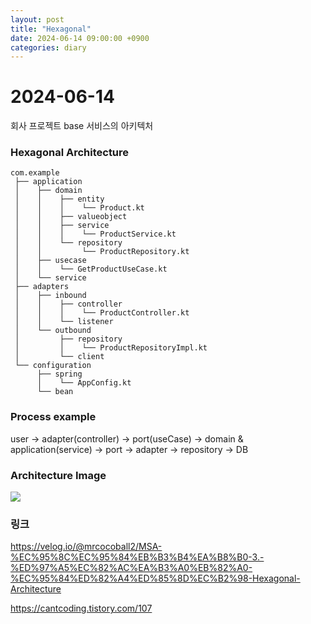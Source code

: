 ```yaml
---
layout: post
title: "Hexagonal"
date: 2024-06-14 09:00:00 +0900
categories: diary
---
```


# 2024-06-14
회사 프로젝트 base 서비스의 아키텍처
### Hexagonal Architecture
```agsl
com.example
 ├── application
 │    ├── domain
 │    │    ├── entity
 │    │    │    └── Product.kt
 │    │    ├── valueobject
 │    │    ├── service
 │    │    │    └── ProductService.kt
 │    │    └── repository
 │    │         └── ProductRepository.kt
 │    ├── usecase
 │    │    └── GetProductUseCase.kt
 │    └── service
 ├── adapters
 │    ├── inbound
 │    │    ├── controller
 │    │    │    └── ProductController.kt
 │    │    └── listener
 │    └── outbound
 │         ├── repository
 │         │    └── ProductRepositoryImpl.kt
 │         └── client
 └── configuration
      ├── spring
      │    └── AppConfig.kt
      └── bean

```

### Process example
user -> adapter(controller) -> port(useCase) -> domain & application(service) -> port -> adapter -> repository -> DB

### Architecture Image
![](https://velog.velcdn.com/images/mrcocoball2/post/1f9700dd-63d5-4800-bb5c-4e3b9c39672c/image.png)

### 링크
https://velog.io/@mrcocoball2/MSA-%EC%95%8C%EC%95%84%EB%B3%B4%EA%B8%B0-3.-%ED%97%A5%EC%82%AC%EA%B3%A0%EB%82%A0-%EC%95%84%ED%82%A4%ED%85%8D%EC%B2%98-Hexagonal-Architecture

https://cantcoding.tistory.com/107
